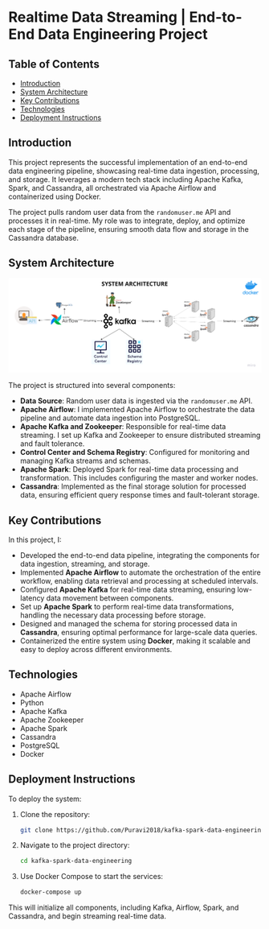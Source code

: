 
# Realtime Data Streaming | End-to-End Data Engineering Project

## Table of Contents
- [Introduction](#introduction)
- [System Architecture](#system-architecture)
- [Key Contributions](#key-contributions)
- [Technologies](#technologies)
- [Deployment Instructions](#deployment-instructions)

## Introduction

This project represents the successful implementation of an end-to-end data engineering pipeline, showcasing real-time data ingestion, processing, and storage. It leverages a modern tech stack including Apache Kafka, Spark, and Cassandra, all orchestrated via Apache Airflow and containerized using Docker. 

The project pulls random user data from the `randomuser.me` API and processes it in real-time. My role was to integrate, deploy, and optimize each stage of the pipeline, ensuring smooth data flow and storage in the Cassandra database.

## System Architecture

![System Architecture](https://github.com/Puravi2018/kafka-spark-data-engineering/blob/main/Data%20engineering%20architecture.png)

The project is structured into several components:

- **Data Source**: Random user data is ingested via the `randomuser.me` API.
- **Apache Airflow**: I implemented Apache Airflow to orchestrate the data pipeline and automate data ingestion into PostgreSQL.
- **Apache Kafka and Zookeeper**: Responsible for real-time data streaming. I set up Kafka and Zookeeper to ensure distributed streaming and fault tolerance.
- **Control Center and Schema Registry**: Configured for monitoring and managing Kafka streams and schemas.
- **Apache Spark**: Deployed Spark for real-time data processing and transformation. This includes configuring the master and worker nodes.
- **Cassandra**: Implemented as the final storage solution for processed data, ensuring efficient query response times and fault-tolerant storage.

## Key Contributions

In this project, I:

- Developed the end-to-end data pipeline, integrating the components for data ingestion, streaming, and storage.
- Implemented **Apache Airflow** to automate the orchestration of the entire workflow, enabling data retrieval and processing at scheduled intervals.
- Configured **Apache Kafka** for real-time data streaming, ensuring low-latency data movement between components.
- Set up **Apache Spark** to perform real-time data transformations, handling the necessary data processing before storage.
- Designed and managed the schema for storing processed data in **Cassandra**, ensuring optimal performance for large-scale data queries.
- Containerized the entire system using **Docker**, making it scalable and easy to deploy across different environments.

## Technologies

- Apache Airflow
- Python
- Apache Kafka
- Apache Zookeeper
- Apache Spark
- Cassandra
- PostgreSQL
- Docker

## Deployment Instructions

To deploy the system:

1. Clone the repository:
    ```bash
    git clone https://github.com/Puravi2018/kafka-spark-data-engineering.git
    ```

2. Navigate to the project directory:
    ```bash
    cd kafka-spark-data-engineering
    ```

3. Use Docker Compose to start the services:
    ```bash
    docker-compose up
    ```

This will initialize all components, including Kafka, Airflow, Spark, and Cassandra, and begin streaming real-time data.
